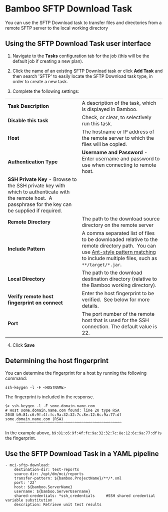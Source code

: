 # Bamboo SFTP Download Task

You can use the SFTP Download task to transfer files and directories from a remote SFTP server to the local working directory

## Using the SFTP Download Task user interface

1.  Navigate to the **Tasks** configuration tab for the job (this will be the default job if creating a new plan).
    
2.  Click the name of an existing SFTP Download task or click **Add Task** and then search 'SFTP' to easily locate the SFTP Download task type, in order to create a new task.
    
3.  Complete the following settings:
    

|     |     |
| --- | --- |
| **Task Description** | A description of the task, which is displayed in Bamboo. |
| **Disable this task** | Check, or clear, to selectively run this task. |
| **Host** | The hostname or IP address of the remote server to which the files will be copied. |
| **Authentication Type** | **Username and Password** - Enter username and password to use when connecting to remote host. |
| **SSH Private Key** - Browse to the SSH private key with which to authenticate with the remote host.  A passphrase for the key can be supplied if required. |
| **Remote Directory** | The path to the download source directory on the remote server |
| **Include Pattern** | A comma separated list of files to be downloaded relative to the remote directory path.  You can use [Ant-style pattern matching](https://confluence.atlassian.com/bamboo0600/pattern-matching-reference-894742650.html) to include multiple files, such as `**/target/*.jar`. |
| **Local Directory** | The path to the download destination directory (relative to the Bamboo working directory). |
| **Verify remote host fingerprint on connect** | Enter the host fingerprint to be verified.  See below for more details. |
| **Port** | The port number of the remote host that is used for the SSH connection. The default value is 22. |

4.  Click **Save**
    

## Determining the host fingerprint

You can determine the fingerprint for a host by running the following command:

```
ssh-keygen -l -F <HOSTNAME>
```

The fingerprint is included in the response.

```
$> ssh-keygen -l -F some.domain.name.com
# Host some.domain.name.com found: line 20 type RSA
2048 b9:81:c6:9f:4f:fc:9a:32:32:7c:8e:12:6c:9a:77:df some.domain.name.com (RSA)
     ^^^^^^^^^^^^^^^^^^^^^^^^^^^^^^^^^^^^^^^^^^^^^^^
```

In the example above, `b9:81:c6:9f:4f:fc:9a:32:32:7c:8e:12:6c:9a:77:df` is the fingerprint.

## Use the SFTP Download Task in a YAML pipeline

```
- mci-sftp-download:
    destination-dir: test-reports
    source-dir: /opt/dm/mci/reports
    transfer-pattern: ${bamboo.ProjectName}/**/*.xml
    port: '22'
    host: ${bamboo.ServerName}
    username: ${bamboo.ServerUsername}
    shared-credentials: *ssh_credentials     #SSH shared credential variable substitution
    description: Retrieve unit test results
```